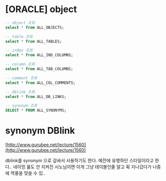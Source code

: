
# [ORACLE] object

```sql 
-- object 조회
select * from ALL_OBJECTS;
```

```sql 
-- table 조회
select * from ALL_TABLES;
```

```sql 
-- index 조회
select * from ALL_IND_COLUMNS;
```

```sql 
-- column 조회
select * from ALL_TAB_COLUMNS;
```

```sql 
-- comment 조회
select * from ALL_COL_COMMENTS;
```

```sql 
-- dblink 조회
select * from ALL_DB_LINKS;
```

```sql 
-- synonym 조회
SELECT * FROM ALL_SYNONYMS;
```

# synonym DBlink

[http://www.gurubee.net/lecture/1560](http://www.gurubee.net/lecture/1560)

dblink를 synonym 으로 감싸서 사용하기도 한다. 예전에 유행하던 스타일이라고 한다.. 네이밍 룰도 안 지켜진 시노님이면 이게 그냥 테이블인줄 알고 휙 지나갔다가 나중에 역풍을 맞을 수 있..


<!--stackedit_data:
eyJoaXN0b3J5IjpbLTkyMDc3ODA1Nl19
-->